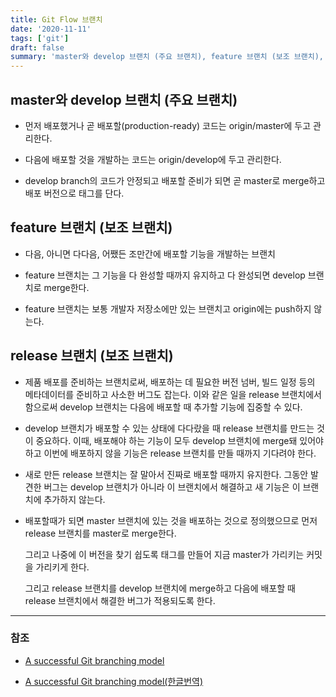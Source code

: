 ```yaml
---
title: Git Flow 브랜치
date: '2020-11-11'
tags: ['git']
draft: false
summary: 'master와 develop 브랜치 (주요 브랜치), feature 브랜치 (보조 브랜치), release 브랜치 (보조 브랜치) '
---
```


## master와 develop 브랜치 (주요 브랜치)

- 먼저 배포했거나 곧 배포할(production-ready) 코드는 origin/master에 두고 관리한다.

- 다음에 배포할 것을 개발하는 코드는 origin/develop에 두고 관리한다.
- develop branch의 코드가 안정되고 배포할 준비가 되면 곧 master로 merge하고 배포 버전으로 태그를 단다.

## feature 브랜치 (보조 브랜치)

- 다음, 아니면 다다음, 어쨌든 조만간에 배포할 기능을 개발하는 브랜치

- feature 브랜치는 그 기능을 다 완성할 때까지 유지하고 다 완성되면 develop 브랜치로 merge한다.

- feature 브랜치는 보통 개발자 저장소에만 있는 브랜치고 origin에는 push하지 않는다.

## release 브랜치 (보조 브랜치)

- 제품 배포를 준비하는 브랜치로써, 배포하는 데 필요한 버전 넘버, 빌드 일정 등의 메타데이터를 준비하고 사소한 버그도 잡는다. 이와 같은 일을 release 브랜치에서 함으로써 develop 브랜치는 다음에 배포할 때 추가할 기능에 집중할 수 있다.

- develop 브랜치가 배포할 수 있는 상태에 다다랐을 때 release 브랜치를 만드는 것이 중요하다. 이때, 배포해야 하는 기능이 모두 develop 브랜치에 merge돼 있어야 하고 이번에 배포하지 않을 기능은 release 브랜치를 만들 때까지 기다려야 한다.

- 새로 만든 release 브랜치는 잘 말아서 진짜로 배포할 때까지 유지한다. 그동안 발견한 버그는 develop 브랜치가 아니라 이 브랜치에서 해결하고 새 기능은 이 브랜치에 추가하지 않는다.

- 배포할때가 되면 master 브랜치에 있는 것을 배포하는 것으로 정의했으므로 먼저 release 브랜치를 master로 merge한다.

  그리고 나중에 이 버전을 찾기 쉽도록 태그를 만들어 지금 master가 가리키는 커밋을 가리키게 한다.

  그리고 release 브랜치를 develop 브랜치에 merge하고 다음에 배포할 때 release 브랜치에서 해결한 버그가 적용되도록 한다.

---

### 참조

- [A successful Git branching model](http://nvie.com/posts/a-successful-git-branching-model)

- [A successful Git branching model(한글번역)](http://dogfeet.github.io/articles/2011/a-successful-git-branching-model.html)
